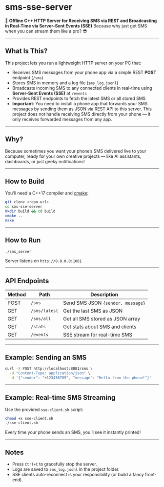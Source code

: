 # sms-sse-server

📡 **Offline C++ HTTP Server for Receiving SMS via REST and Broadcasting in Real-Time via Server-Sent Events (SSE)**
Because why just get SMS when you can stream them like a pro? 😎

---

## What Is This?

This project lets you run a lightweight HTTP server on your PC that:

- Receives SMS messages from your phone app via a simple REST **POST** endpoint (`/sms`)
- Stores SMS in memory and a log file (`sms_log.jsonl`)
- Broadcasts incoming SMS to any connected clients in real-time using **Server-Sent Events (SSE)** at `/events`
- Provides REST endpoints to fetch the latest SMS or all stored SMS
- **Important**: You need to install a phone app that forwards your SMS messages by sending them as JSON via REST API to this server. This project does not handle receiving SMS directly from your phone — it only receives forwarded messages from any app.

---

## Why?

Because sometimes you want your phone’s SMS delivered live to your computer, ready for your own creative projects — like AI assistants, dashboards, or just geeky notifications!

---

## How to Build

You'll need a C++17 compiler and [cmake](https://cmake.org/):

```bash
git clone <repo-url>
cd sms-sse-server
mkdir build && cd build
cmake ..
make
```

---

## How to Run

```bash
./sms_server
```

Server listens on `http://0.0.0.0:1001`

---

## API Endpoints

| Method | Path          | Description                     |
|--------|---------------|--------------------------------|
| POST   | `/sms`        | Send SMS JSON `{sender, message}` |
| GET    | `/sms/latest` | Get the last SMS as JSON       |
| GET    | `/sms/all`    | Get all SMS stored as JSON array |
| GET    | `/stats`      | Get stats about SMS and clients |
| GET    | `/events`     | SSE stream for real-time SMS   |

---

## Example: Sending an SMS

```bash
curl -X POST http://localhost:8081/sms \
  -H "Content-Type: application/json" \
  -d '{"sender": "+123456789", "message": "Hello from the phone!"}'
```

---

## Example: Real-time SMS Streaming

Use the provided `sse-client.sh` script:

```bash
chmod +x sse-client.sh
./sse-client.sh
```

Every time your phone sends an SMS, you’ll see it instantly printed!

---

## Notes

- Press `Ctrl+C` to gracefully stop the server.
- Logs are saved to `sms_log.jsonl` in the project folder.
- SSE clients auto-reconnect is your responsibility (or build a fancy front-end).
